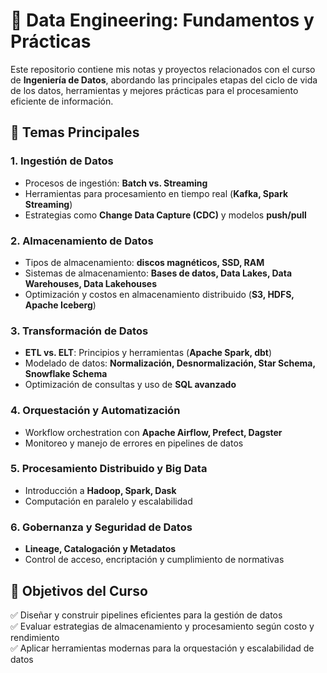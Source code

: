 # 📌 Data Engineering: Fundamentos y Prácticas  

Este repositorio contiene mis notas y proyectos relacionados con el curso de **Ingeniería de Datos**, abordando las principales etapas del ciclo de vida de los datos, herramientas y mejores prácticas para el procesamiento eficiente de información.  

## 🔹 Temas Principales  

### 1. Ingestión de Datos  
- Procesos de ingestión: **Batch vs. Streaming**  
- Herramientas para procesamiento en tiempo real (**Kafka, Spark Streaming**)  
- Estrategias como **Change Data Capture (CDC)** y modelos **push/pull**  

### 2. Almacenamiento de Datos  
- Tipos de almacenamiento: **discos magnéticos, SSD, RAM**  
- Sistemas de almacenamiento: **Bases de datos, Data Lakes, Data Warehouses, Data Lakehouses**  
- Optimización y costos en almacenamiento distribuido (**S3, HDFS, Apache Iceberg**)  

### 3. Transformación de Datos  
- **ETL vs. ELT**: Principios y herramientas (**Apache Spark, dbt**)  
- Modelado de datos: **Normalización, Desnormalización, Star Schema, Snowflake Schema**  
- Optimización de consultas y uso de **SQL avanzado**  

### 4. Orquestación y Automatización  
- Workflow orchestration con **Apache Airflow, Prefect, Dagster**  
- Monitoreo y manejo de errores en pipelines de datos  

### 5. Procesamiento Distribuido y Big Data  
- Introducción a **Hadoop, Spark, Dask**  
- Computación en paralelo y escalabilidad  

### 6. Gobernanza y Seguridad de Datos  
- **Lineage, Catalogación y Metadatos**  
- Control de acceso, encriptación y cumplimiento de normativas  

## 🚀 Objetivos del Curso  
✅ Diseñar y construir pipelines eficientes para la gestión de datos  
✅ Evaluar estrategias de almacenamiento y procesamiento según costo y rendimiento  
✅ Aplicar herramientas modernas para la orquestación y escalabilidad de datos  

